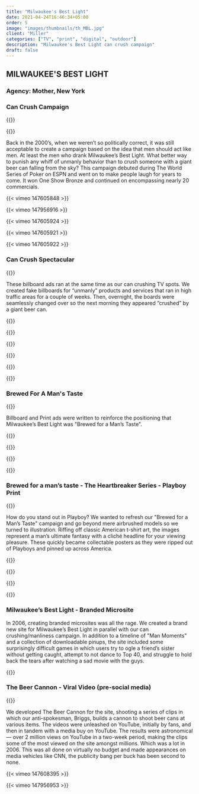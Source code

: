 ```yaml
---
title: "Milwaukee's Best Light"
date: 2021-04-24T16:46:34+05:00
order: 5
image: "images/thumbnails/th_MBL.jpg"
client: "Miller"
categories: ["TV", "print", "digital", "outdoor"]
description: "Milwaukee's Best Light can crush campaign"
draft: false
---
```


## MILWAUKEE'S BEST LIGHT
### Agency: Mother, New York

### Can Crush Campaign

{{<bold txt="Category: TV">}}
<br/>

{{<bold txt="TV - 2006 One Show Bronze Winner">}}
<br/>

Back in the 2000’s, when we weren’t so politically correct,  it was still acceptable to create a campaign based on the idea that men should act like men. At least the men who drank Milwaukee’s Best Light. What better way to punish any whiff of unmanly behavior than to crush someone with a giant beer can falling from the sky? This campaign debuted during The World Series of Poker on ESPN and went on to make people laugh for years to come. It won One Show Bronze and continued on encompassing nearly 20 commercials.

{{< vimeo 147605848 >}}

{{< vimeo 147956916 >}}

{{< vimeo 147605924 >}}

{{< vimeo 147605921 >}}

{{< vimeo 147605922 >}}


### Can Crush Spectacular
{{<bold txt="Category: Outdoor">}}
<br/>

These billboard ads ran at the same time as our can crushing TV spots. We created fake billboards for “unmanly” products and services that ran in high traffic areas for a couple of weeks. Then, overnight, the boards were seamlessly changed over so the next morning they appeared “crushed” by a giant beer can. 

{{<img-responsive src="/images/portfolio/mbl/MBLCanCrushOOH3.jpg">}}

{{<img-responsive src="/images/portfolio/mbl/MBLCanCrushOOH4.jpg">}}

{{<img-responsive src="/images/portfolio/mbl/MBLCanCrushOOH1.jpg">}}

{{<img-responsive src="/images/portfolio/mbl/MBLCanCrushOOH2.jpg">}}

{{<img-responsive src="/images/portfolio/mbl/MBLCanCrushOOH5.jpg">}}

{{<img-responsive src="/images/portfolio/mbl/MBLCanCrushOOH6.jpg">}}

### Brewed For A Man's Taste
{{<bold txt="Category: Outdoor / Print">}}
<br/>

Billboard and Print ads were written to reinforce the positioning that Milwaukee’s Best Light was "Brewed for a Man’s Taste".

{{<img-responsive src="/images/portfolio/mbl/MBLOOHLines1.jpg">}}

{{<img-responsive src="/images/portfolio/mbl/MBLOOHLines2.jpg">}}

{{<img-responsive src="/images/portfolio/mbl/MBLOOHLines3.jpg">}}

{{<img-responsive src="/images/portfolio/mbl/MBLOOHLines5.jpg">}}

### Brewed for a man’s taste -  The Heartbreaker Series - Playboy Print
{{<bold txt="Category: Print">}}
<br/>

How do you stand out in Playboy? We wanted to refresh our "Brewed for a Man’s Taste" campaign and go beyond mere airbrushed models so we turned to illustration. Riffing off classic American t-shirt art, the images represent a man’s ultimate fantasy with a cliché headline for your viewing pleasure. These quickly became collectable posters as they were ripped out of Playboys and pinned up across America.

{{<img-responsive src="/images/portfolio/mbl/MBLPlayboyPrint1.jpg">}}

{{<img-responsive src="/images/portfolio/mbl/MBLPlayboyPrint4.jpg">}}

{{<img-responsive src="/images/portfolio/mbl/MBLPlayboyPrint3.jpg">}}

{{<img-responsive src="/images/portfolio/mbl/MBLPlayboyPrint2.jpg">}}

### Milwaukee’s Best Light - Branded Microsite
In 2006, creating branded microsites was all the rage. We created a brand new site for Milwaukee’s Best Light in parallel with our can crushing/manliness campaign. In addition to a timeline of "Man Moments" and a collection of downloadable pinups, the site included some surprisingly difficult games in which users try to ogle a friend’s sister without getting caught, attempt to not dance to Top 40, and struggle to hold back the tears after watching a sad movie with the guys.

 {{<img-responsive src="/images/portfolio/mbl/MBLLust4Bust1.jpg">}}

### The Beer Cannon - Viral Video (pre-social media)
{{<bold txt="Agency: Mother, New York collaborating with The Barbarian Group">}}
<br/>

We developed The Beer Cannon for the site, shooting a series of clips in which our anti-spokesman, Briggs, builds a cannon to shoot beer cans at various items. The videos were unleashed on YouTube, initially by fans, and then in tandem with a media buy on YouTube. The results were astronomical — over 2 million views on YouTube in a two-week period, making the clips some of the most viewed on the site amongst millions. Which was a lot in 2006. This was all done on virtually no budget and made appearances on media vehicles like CNN, the publicity bang per buck has been second to none.

{{< vimeo 147608395 >}}

{{< vimeo 147956953 >}}
